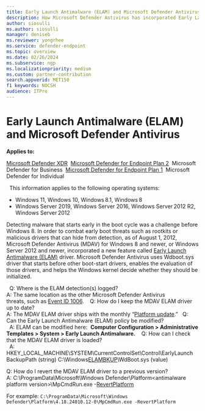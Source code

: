 ```yaml
---
title: Early Launch Antimalware (ELAM) and Microsoft Defender Antivirus
description: How Microsoft Defender Antivirus has incorporated Early Launch Antimalware (ELAM) for preventing rootkit and drivers with malware from loading before the antivirus service and drivers are loaded.
author: siosulli
ms.author: siosulli
manager: deniseb
ms.reviewer: yongrhee
ms.service: defender-endpoint
ms.topic: overview
ms.date: 02/26/2024
ms.subservice: ngp
ms.localizationpriority: medium
ms.custom: partner-contribution
search.appverid: MET150
f1 keywords: NOCSH
audience: ITPro
---
```


# Early Launch Antimalware (ELAM) and Microsoft Defender Antivirus

**Applies to:** 

[Microsoft Defender XDR](https://go.microsoft.com/fwlink/?linkid=2118804) 
[Microsoft Defender for Endpoint Plan 2](https://go.microsoft.com/fwlink/p/?linkid=2154037) 
Microsoft Defender for Business 
[Microsoft Defender for Endpoint Plan 1](https://go.microsoft.com/fwlink/p/?linkid=2154037) 
Microsoft Defender for Individual 

 
This information applies to the following operating systems: 
- Windows 11, Windows 10, Windows 8.1, Windows 8 
- Windows Server 2019, Windows Server 2016, Windows Server 2012 R2, Windows Server 2012 

Detecting malware that starts early in the boot cycle was a challenge before Windows 8. In order to combat early boot threats such as rootkits or malicious drivers that can hide from detection, as of August 1, 2012, Microsoft Defender Antivirus (MDAV) for Windows 8 and newer, or Windows Server 2012 and newer, incorporated a new feature called [Early Launch Antimalware (ELAM)](/windows/compatibility/early-launch-antimalware) driver. Microsoft Defender Antivirus uses Wdboot.sys driver that starts before other boot-start drivers, enables the evaluation of those drivers, and helps the Windows kernel decide whether they should be initialized. 

 
Q: Where is the ELAM detection(s) logged?<br>
A: The same location as the other Microsoft Defender Antivirus threats, such as [Event ID 1006](/microsoft-365/security/defender-endpoint/troubleshoot-microsoft-defender-antivirus). 
 
Q: How do I keep the MDAV ELAM driver up to date?<br>
A: The MDAV ELAM driver ships with the monthly “[Platform update](/microsoft-365/security/defender-endpoint/microsoft-defender-antivirus-updates).”
 
Q: Can the Early Launch Antimalware (ELAM) policy be modified?<br> 
A: ELAM can be modified here: 
**Computer Configuration > Administrative Templates > System > Early Launch Antimalware.** 
 
Q: How can I check that the MDAV ELAM driver is loaded?<br> 
A: HKEY_LOCAL_MACHINE\SYSTEM\CurrentControlSet\Control\EarlyLaunch 
BackupPath (string) C:\Windows[ELAMBKUP](/windows-hardware/drivers/install/elam-driver-requirements)\WdBoot.sys (value)

Q: How do I revert the MDAV ELAM driver to a previous version?<br>
A: C:\ProgramData\Microsoft\Windows Defender\Platform\<antimalware platform version>\MpCmdRun.exe -[RevertPlatform](/microsoft-365/security/defender-endpoint/command-line-arguments-microsoft-defender-antivirus)

For example:
```C:\ProgramData\Microsoft\Windows Defender\Platform\4.18.24010.12-0\MpCmdRun.exe -RevertPlatform```

